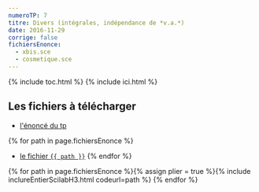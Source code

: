 ```yaml
---
numeroTP: 7
titre: Divers (intégrales, indépendance de *v.a.*)
date: 2016-11-29
corrige: false
fichiersEnonce: 
  - xbis.sce
  - cosmetique.sce
---
```


{% include toc.html %}
{% include ici.html %}

## Les fichiers à télécharger

- [l'énoncé du tp](tp6.pdf)

{% for path in page.fichiersEnonce %}
- <a href="{{ path }}" download="{{ path }}">le fichier `{{ path }}`</a>
{% endfor %}

{% for path in page.fichiersEnonce %}{% 
  assign plier = true %}{% 
  include inclureEntierScilabH3.html codeurl=path %}
{% endfor %}

